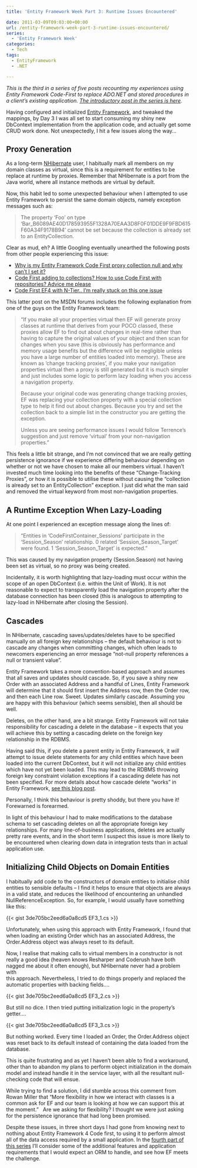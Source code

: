 ```yaml
---
title: 'Entity Framework Week Part 3: Runtime Issues Encountered'

date: 2011-03-09T09:03:00+00:00
url: /entity-framework-week-part-3-runtime-issues-encountered/
series:
  - 'Entity Framework Week'
categories:
  - Tech
tags:
  - EntityFramework
  - .NET

---
```

_This is the third in a series of five posts recounting my experiences using Entity Framework Code-First to replace ADO.NET and stored procedures in a client’s existing application. [The introductory post in the series is here][1]._

Having configured and initialized [Entity Framework][2], and tweaked the mappings, by Day 3 I was all set to start consuming my shiny new DbContext implementation from the application code, and actually get some CRUD work done. Not unexpectedly, I hit a few issues along the way…

## Proxy Generation

As a long-term [NHibernate][3] user, I habitually mark all members on my domain classes as virtual, since this is a requirement for entities to be replace at runtime by proxies. Remember that NHibernate is a port from the Java world, where all instance methods are virtual by default.

Now, this habit led to some unexpected behaviour when I attempted to use Entity Framework to persist the same domain objects, namely exception messages such as:

> The property ‘Foo’ on type ‘Bar_B6089AE40D178593955F1328A70EAA3D8F0F01DDE9F9FBD615F60A34F9178B94’ cannot be set because the collection is already set to an EntityCollection.

Clear as mud, eh? A little Googling eventually unearthed the following posts from other people experiencing this issue:

* [Why is my Entity Framework Code First proxy collection null and why can’t I set it?][4]
* [Code First adding to collections? How to use Code First with repositories? Advice me please][5]
* [Code First EF4 with N-Tier.. I’m really stuck on this one issue][6]

This latter post on the MSDN forums includes the following explanation from one of the guys on the Entity Framework team:

> “If you make all your properties virtual then EF will generate proxy classes at runtime that derives from your POCO classed, these proxies allow EF to find out about changes in real-time rather than having to capture the original values of your object and then scan for changes when you save (this is obviously has performance and memory usage benefits but the difference will be negligible unless you have a large number of entities loaded into memory). These are known as ‘change tracking proxies’, if you make your navigation properties virtual then a proxy is still generated but it is much simpler and just includes some logic to perform lazy loading when you access a navigation property.
>
> Because your original code was generating change tracking proxies, EF was replacing your collection property with a special collection type to help it find out about changes. Because you try and set the collection back to a simple list in the constructor you are getting the exception.
>
> Unless you are seeing performance issues I would follow Terrence’s suggestion and just remove ‘virtual’ from your non-navigation properties.”

This feels a little bit strange, and I’m not convinced that we are really getting persistence ignorance if we experience differing behaviour depending on whether or not we have chosen to make all our members virtual. I haven’t invested much time looking into the benefits of these “Change-Tracking Proxies”, or how it is possible to utilise these without causing the “collection is already set to an EntityCollection” exception. I just did what the man said and removed the virtual keyword from most non-navigation properties.

## A Runtime Exception When Lazy-Loading

At one point I experienced an exception message along the lines of:

> “Entities in ‘CodeFirstContainer\_Sessions’ participate in the ‘Session\_Season’ relationship. 0 related ‘Session\_Season\_Target’ were found. 1 ‘Session\_Season\_Target’ is expected.”

This was caused by my navigation property (Session.Season) not having been set as virtual, so no proxy was being created.

Incidentally, it is worth highlighting that lazy-loading must occur within the scope of an open DbContext (i.e. within the Unit of Work). It is not reasonable to expect to transparently load the navigation property after the database connection has been closed (this is analogous to attempting to lazy-load in NHibernate after closing the Session).

## Cascades

In NHibernate, cascading saves/updates/deletes have to be specified manually on all foreign key relationships – the default behaviour is not to cascade any changes when committing changes, which often leads to newcomers experiencing an error message “not-null property references a null or transient value”.

Entity Framework takes a more convention-based approach and assumes that all saves and updates should cascade. So, if you save a shiny new Order with an associated Address and a handful of Lines, Entity Framework will determine that it should first insert the Address row, then the Order row, and then each Line row. Sweet. Updates similarly cascade. Assuming you are happy with this behaviour (which seems sensible), then all should be well.

Deletes, on the other hand, are a bit strange. Entity Framework will not take responsibility for cascading a delete in the database – it expects that you will achieve this by setting a cascading delete on the foreign key relationship in the RDBMS.

Having said this, if you delete a parent entity in Entity Framework, it _will_ attempt to issue delete statements for any child entities which have been loaded into the current DbContext, but it will not initialize any child entities which have not yet been loaded. This may lead to the RDBMS throwing foreign key constraint violation exceptions if a cascading delete has not been specified. For more details about how cascade delete “works” in Entity Framework, [see this blog post][7].

Personally, I think this behaviour is pretty shoddy, but there you have it! Forewarned is forearmed.

In light of this behaviour I had to make modifications to the database schema to set cascading deletes on all the appropriate foreign key relationships. For many line-of-business applications, deletes are actually pretty rare events, and in the short term I suspect this issue is more likely to be encountered when clearing down data in integration tests than in actual application use.

## Initializing Child Objects on Domain Entities

I habitually add code to the constructors of domain entities to initialise child entities to sensible defaults – I find it helps to ensure that objects are always in a valid state, and reduces the likelihood of encountering an unhandled NullReferenceException. So, for example, I would usually have something like this:

{{< gist 3de705bc2eed6a0a8cd5 EF3_1.cs >}}

Unfortunately, when using this approach with Entity Framework, I found that when loading an existing Order which has an associated Address, the Order.Address object was always reset to its default.

Now, I realise that making calls to virtual members in a constructor is not really a good idea (heaven knows Resharper and Coderush have both nagged me about it often enough), but NHibernate never had a problem with  
this approach. Nevertheless, I tried to do things properly and replaced the automatic properties with backing fields….

{{< gist 3de705bc2eed6a0a8cd5 EF3_2.cs >}}

But still no dice. I then tried putting initialization logic in the property’s getter….

{{< gist 3de705bc2eed6a0a8cd5 EF3_3.cs >}}

But nothing worked. Every time I loaded an Order, the Order.Address object was reset back to its default instead of containing the data loaded from the database.

This is quite frustrating and as yet I haven’t been able to find a workaround, other than to abandon my plans to perform object initialization in the domain model and instead handle it in the service layer, with all the resultant null-checking code that will ensue.

While trying to find a solution, I did stumble across this comment from Rowan Miller that “More flexibility in how we interact with classes is a common ask for EF and our team is looking at how we can support this at the moment.”   Are we asking for flexibility? I thought we were just asking for the persistence ignorance that had long been promised.

Despite these issues, in three short days I had gone from knowing next to nothing about Entity Framework 4 Code first, to using it to perform almost all of the data access required by a small application. In the [fourth part of this series][8] I’ll consider some of the additional features and application requirements that I would expect an ORM to handle, and see how EF meets the challenge.

 [1]: https://blog.iannelson.uk/entity-framework-week-part-1-introduction-configuration-and-initialization/
 [2]: http://msdn.microsoft.com/en-us/library/bb399572.aspx
 [3]: http://www.nhforge.org
 [4]: http://stackoverflow.com/questions/4069563/why-is-my-entity-framework-code-first-proxy-collection-null-and-why-cant-i-set-i
 [5]: http://stackoverflow.com/questions/3858922/code-first-adding-to-collections-how-to-use-code-first-with-repositories-advice
 [6]: http://social.msdn.microsoft.com/Forums/en/adonetefx/thread/99d8d4a1-5ab1-42dc-b9db-5087be02162d
 [7]: http://blogs.msdn.com/b/alexj/archive/2009/08/19/tip-33-how-cascade-delete-really-works-in-ef.aspx
 [8]: https://blog.iannelson.uk/entity-framework-week-part-4-features-and-further-investigations/